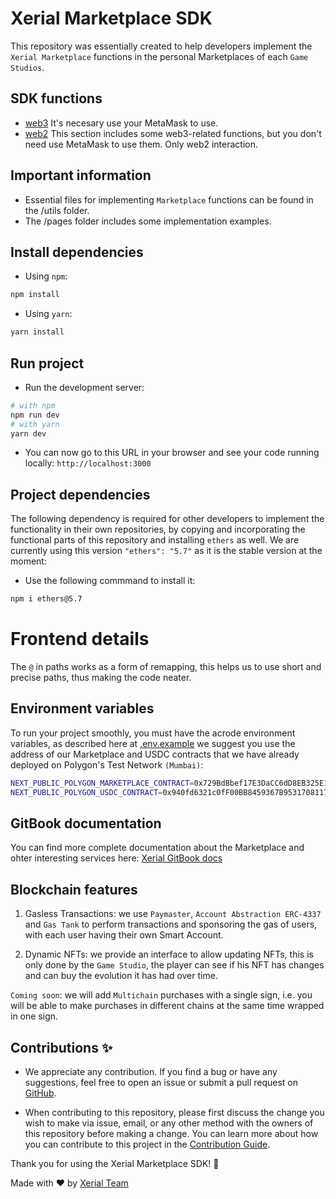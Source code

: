 # Xerial Marketplace SDK

This repository was essentially created to help developers implement the `Xerial Marketplace` functions in the personal Marketplaces of each `Game Studios`.

## SDK functions
- [web3](functions/web2/WEB2-FUNCTIONS.md) It's necesary use your MetaMask to use.
- [web2](functions/web3/WEB3-FUNCTIONS.md) This section includes some web3-related functions, but you don't need use MetaMask to use them. Only web2 interaction.

## Important information

- Essential files for implementing `Marketplace` functions can be found in the /utils folder.
- The /pages folder includes some implementation examples.

## Install dependencies

- Using `npm`:

```bash
npm install
```

- Using `yarn`:

```bash
yarn install
```

## Run project

- Run the development server:

```bash
# with npm
npm run dev
# with yarn
yarn dev
```

- You can now go to this URL in your browser and see your code running locally: `http://localhost:3000`

## Project dependencies

The following dependency is required for other developers to implement the functionality in their own repositories, by copying and incorporating the functional parts of this repository and installing `ethers` as well. We are currently using this version `"ethers": "5.7"` as it is the stable version at the moment:

- Use the following commmand to install it:
```bash
npm i ethers@5.7
```

# Frontend details

The `@` in paths works as a form of remapping, this helps us to use short and precise paths, thus making the code neater.

## Environment variables

To run your project smoothly, you must have the acrode environment variables, as described here at [.env.example](.env.example) we suggest you use the address of our Marketplace and USDC contracts that we have already deployed on Polygon's Test Network `(Mumbai)`:

```bash
NEXT_PUBLIC_POLYGON_MARKETPLACE_CONTRACT=0x729BdBbef17E3DaCC6dD8EB325E1bce40699Ab27
NEXT_PUBLIC_POLYGON_USDC_CONTRACT=0x940fd6321c0fF00BB8459367B953170811711f8B
```

## GitBook documentation

You can find more complete documentation about the Marketplace and ohter interesting services here: [Xerial GitBook docs](https://xerial.gitbook.io/xerial-doc/intro/introduction)

## Blockchain features

1. Gasless Transactions: we use `Paymaster`, `Account Abstraction ERC-4337` and `Gas Tank` to perform transactions and sponsoring the gas of users, with each user having their own Smart Account.

2. Dynamic NFTs: we provide an interface to allow updating NFTs, this is only done by the `Game Studio`, the player can see if his NFT has changes and can buy the evolution it has had over time.

`Coming soon`: we will add `Multichain` purchases with a single sign, i.e. you will be able to make purchases in different chains at the same time wrapped in one sign.

## Contributions ✨

- We appreciate any contribution. If you find a bug or have any suggestions, feel free to open an issue or submit a pull request on [GitHub](https://github.com/xerial-games/marketplace-web3-sdk).

- When contributing to this repository, please first discuss the change you wish to make via issue, email, or any other method with the owners of this repository before making a change. You can learn more about how you can contribute to this project in the [Contribution Guide](CONTRIBUTING.md).

Thank you for using the Xerial Marketplace SDK! 💫

Made with ❤️ by [Xerial Team](https://github.com/xerial-games)
